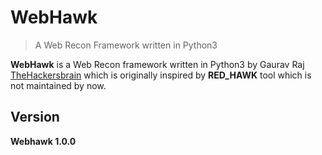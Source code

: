# WebHawk

> A Web Recon Framework written in Python3

**WebHawk** is a Web Recon framework written in Python3 by Gaurav Raj [TheHackersbrain](https://gauravraj.tech) which is originally inspired by **RED_HAWK** tool which is not maintained by now.

## Version

**Webhawk 1.0.0**
